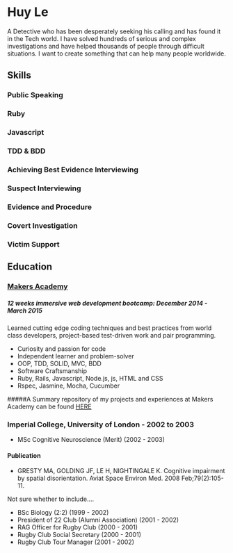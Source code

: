 # Huy Le
A Detective who has been desperately seeking his calling and has found it in the Tech world. I have solved hundreds of serious and complex investigations and have helped thousands of people through difficult situations. I want to create something that can help many people worldwide. 

## Skills

### Public Speaking

### Ruby

### Javascript

### TDD & BDD

### Achieving Best Evidence Interviewing

### Suspect Interviewing

### Evidence and Procedure

### Covert Investigation

### Victim Support

## Education

### [Makers Academy](http://makersacademy.com)
##### 12 weeks immersive web development bootcamp: December 2014 - March 2015
Learned cutting edge coding techniques and best practices from world class developers, project-based test-driven work and pair programming.

- Curiosity and passion for code
- Independent learner and problem-solver
- OOP, TDD, SOLID, MVC, BDD
- Software Craftsmanship
- Ruby, Rails, Javascript, Node.js, js, HTML and CSS
- Rspec, Jasmine, Mocha, Cucumber


#####A Summary repository of my projects and experiences at Makers Academy can be found [HERE](https://github.com/tekhuy/Makers_Academy)

### Imperial College, University of London - 2002 to 2003

- MSc Cognitive Neuroscience (Merit) (2002 - 2003)

#### Publication
- GRESTY MA, GOLDING JF, LE H, NIGHTINGALE K. Cognitive impairment by spatial disorientation. Aviat Space Environ Med. 2008 Feb;79(2):105-11.




Not sure whether to include....

- BSc Biology (2:2) (1999 - 2002)
- President of 22 Club (Alumni Association) (2001 - 2002)
- RAG Officer for Rugby Club (2000 - 2001)
- Rugby Club Social Secretary (2000 - 2001)
- Rugby Club Tour Manager (2001 - 2002)


